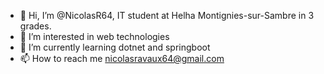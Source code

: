 - 👋 Hi, I’m @NicolasR64, IT student at Helha Montignies-sur-Sambre in 3 grades.
- 👀 I’m interested in web technologies
- 🌱 I’m currently learning dotnet and springboot
- 📫 How to reach me nicolasravaux64@gmail.com

<!---
NicolasR64/NicolasR64 is a ✨ special ✨ repository because its `README.md` (this file) appears on your GitHub profile.
You can click the Preview link to take a look at your changes.
--->
